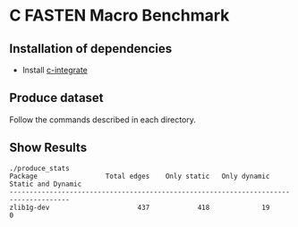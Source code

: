 C FASTEN Macro Benchmark
========================

Installation of dependencies
----------------------------

* Install [c-integrate](https://github.com/fasten-project/c-integrate)

Produce dataset
---------------

Follow the commands described in each directory.

Show Results
------------

```
./produce_stats
Package                 Total edges    Only static   Only dynamic  Static and Dynamic
-------------------------------------------------------------------------------------
zlib1g-dev                      437            418             19                   0
```
